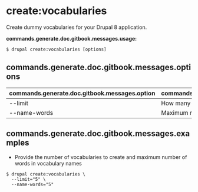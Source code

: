 # create:vocabularies
Create dummy vocabularies for your Drupal 8 application.

**commands.generate.doc.gitbook.messages.usage:**
```
$ drupal create:vocabularies [options]
```

## commands.generate.doc.gitbook.messages.options
commands.generate.doc.gitbook.messages.option | commands.generate.doc.gitbook.messages.details
-------|-------------
--limit | How many vocabularies would you like to create
--name-words | Maximum number of words in vocabulary names

## commands.generate.doc.gitbook.messages.examples
* Provide the number of vocabularies to create and maximum number of words in vocabulary names
```
$ drupal create:vocabularies \
  --limit="5" \
  --name-words="5"

```
